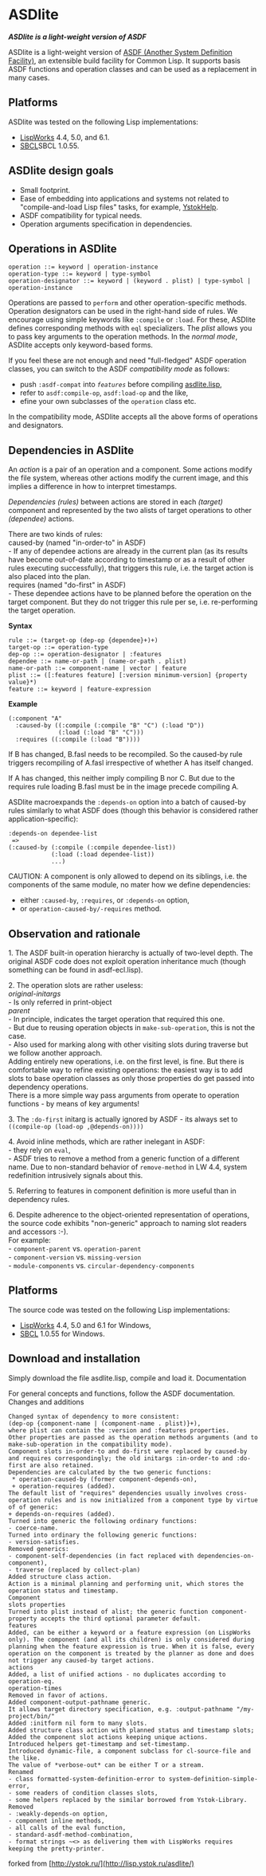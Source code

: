 # ASDlite
<b><i>ASDlite is a light-weight version of ASDF</i></b>


ASDlite is a light-weight version of [ASDF (Another System Definition Facility)](http://common-lisp.net/project/asdf/), an extensible build facility for Common Lisp. It supports basis ASDF functions and operation classes and can be used as a replacement in many cases.

Platforms
---------

ASDlite was tested on the following Lisp implementations:
* [LispWorks](http://www.lispworks.com/) 4.4, 5.0, and 6.1.
* [SBCL](http://www.sbcl.org/)SBCL 1.0.55.

ASDlite design goals
--------------------

* Small footprint.
* Ease of embedding into applications and systems not related to "compile-and-load Lisp files" tasks, for example, [YstokHelp](http://lisp.ystok.ru/yhelp/).
* ASDF compatibility for typical needs.
* Operation arguments specification in dependencies.

Operations in ASDlite
---------------------   

    operation ::= keyword | operation-instance
    operation-type ::= keyword | type-symbol
    operation-designator ::= keyword | (keyword . plist) | type-symbol | operation-instance
    
Operations are passed to <code>perform</code> and other operation-specific methods. Operation designators can be used in the right-hand side of rules.
We encourage using simple keywords like <code>:compile</code> or <code>:load</code>. For these, ASDlite defines corresponding methods with <code>eql</code> specializers.
The <i>plist</i> allows you to pass key arguments to the operation methods. In the <i>normal mode</i>, ASDlite accepts only keyword-based forms.

If you feel these are not enough and need "full-fledged" ASDF operation classes, you can switch to the ASDF <i>compatibility mode</i> as follows:
* push <code>:asdf-compat</code> into <code>*features*</code> before compiling [asdlite.lisp](https://github.com/RN-S1/ASDlite/blob/master/asdlite.lisp),
* refer to <code>asdf:compile-op</code>, <code>asdf:load-op</code> and the like,
* efine your own subclasses of the <code>operation</code> class etc.

In the compatibility mode, ASDlite accepts all the above forms of operations and designators.

Dependencies in ASDlite
---------------------

An <i>action</i> is a pair of an operation and a component. Some actions modify the file system, whereas other actions modify the current image, and this implies a difference in how to interpret timestamps.

<i>Dependencies (rules)</i> between actions are stored in each <i>(target)</i> component and represented by the two alists of target operations to other <i>(dependee)</i> actions.

<p>There are two kinds of rules:<br>
caused-by (named "in-order-to" in ASDF)<br>
- If any of dependee actions are already in the current plan (as its results have become out-of-date according to timestamp or as a result of other rules executing successfully), that triggers this rule, i.e. the target action is also placed into the plan.<br>
requires (named "do-first" in ASDF)<br>
- These dependee actions have to be planned before the operation on the target component. But they do not trigger this rule per se, i.e. re-performing the target operation.</p>

<b>Syntax</b>

    rule ::= (target-op (dep-op {dependee}+)+)
    target-op ::= operation-type
    dep-op ::= operation-designator | :features
    dependee ::= name-or-path | (name-or-path . plist)
    name-or-path ::= component-name | vector | feature
    plist ::= ([:features feature] [:version minimum-version] {property value}*)
    feature ::= keyword | feature-expression

<b>Example</b>

    (:component "A"
      :caused-by ((:compile (:compile "B" "C") (:load "D"))
                  (:load (:load "B" "C")))
      :requires ((:compile (:load "B"))))

If B has changed, B.fasl needs to be recompiled. So the caused-by rule triggers recompiling of A.fasl irrespective of whether A has itself changed.

If A has changed, this neither imply compiling B nor C. But due to the requires rule loading B.fasl must be in the image precede compiling A.

ASDlite macroexpands the <code>:depends-on</code> option into a batch of caused-by rules similarly to what ASDF does (though this behavior is considered rather application-specific):

    :depends-on dependee-list 
     =>
    (:caused-by (:compile (:compile dependee-list))
                (:load (:load dependee-list))
                ...)

CAUTION: A component is only allowed to depend on its siblings, i.e. the components of the same module, no mater how we define dependencies:
* either <code>:caused-by</code>, <code>:requires</code>, or <code>:depends-on</code> option,
* or <code>operation-caused-by/-requires</code> method.

Observation and rationale
-------------------------

<p>1. The ASDF built-in operation hierarchy is actually of two-level depth. The original ASDF code does not exploit operation inheritance much (though something can be found in asdf-ecl.lisp).</p>
<p>2. The operation slots are rather useless:<br>
<i>original-initargs</i><br>
- Is only referred in print-object<br>
<i>parent</i><br>
- In principle, indicates the target operation that required this one.<br>
- But due to reusing operation objects in <code>make-sub-operation</code>, this is not the case.<br>
- Also used for marking along with other visiting slots during traverse but we follow another approach.<br>
Adding entirely new operations, i.e. on the first level, is fine. But there is comfortable way to refine existing operations: the easiest way is to add slots to base operation classes as only those properties do get passed into dependency operations.<br>
There is a more simple way pass arguments from operate to operation functions - by means of key arguments!</p>
<p>3. The <code>:do-first</code> initarg is actually ignored by ASDF - its always set to<br>
<code>((compile-op (load-op ,@depends-on))))</code></p>
<p>4. Avoid inline methods, which are rather inelegant in ASDF:<br>
- they rely on <code>eval</code>,<br>
- ASDF tries to remove a method from a generic function of a different name. Due to non-standard behavior of <code>remove-method</code> in LW 4.4, system redefinition intrusively signals about this.<br></p>
<p>5. Referring to features in component definition is more useful than in dependency rules.<p>
<p>6. Despite adherence to the object-oriented representation of operations, the source code exhibits "non-generic" approach to naming slot readers and accessors :-).<br>
For example:<br>
     - <code>component-parent</code> vs. <code>operation-parent</code><br>
     - <code>component-version</code> vs. <code>missing-version</code><br>
     - <code>module-components</code> vs. <code>circular-dependency-components</code></p>

Platforms
---------

The source code was tested on the following Lisp implementations:
* [LispWorks]() 4.4, 5.0 and 6.1 for Windows,
* [SBCL]() 1.0.55 for Windows.

Download and installation
-------------------------

Simply download the file asdlite.lisp, compile and load it.
Documentation

For general concepts and functions, follow the ASDF documentation.
Changes and additions

    Changed syntax of dependency to more consistent:
    (dep-op {component-name | (component-name . plist)}+),
    where plist can contain the :version and :features properties.
    Other properties are passed as the operation methods arguments (and to make-sub-operation in the compatibility mode).
    Component slots in-order-to and do-first were replaced by caused-by and requires correspondingly; the old initargs :in-order-to and :do-first are also retained.
    Dependencies are calculated by the two generic functions:
     * operation-caused-by (former component-depends-on),
     + operation-requires (added).
    The default list of "requires" dependencies usually involves cross-operation rules and is now initialized from a component type by virtue of of generic:
    + depends-on-requires (added).
    Turned into generic the following ordinary functions:
    - coerce-name.
    Turned into ordinary the following generic functions:
    - version-satisfies.
    Removed generics:
    - component-self-dependencies (in fact replaced with dependencies-on-component),
    - traverse (replaced by collect-plan)
    Added structure class action.
    Action is a minimal planning and performing unit, which stores the operation status and timestamp.
    Component
    slots properties
    Turned into plist instead of alist; the generic function component-property accepts the third optional parameter default.
    features
    Added, can be either a keyword or a feature expression (on LispWorks only). The component (and all its children) is only considered during planning when the feature expression is true. When it is false, every operation on the component is treated by the planner as done and does not trigger any caused-by target actions.
    actions
    Added, a list of unified actions - no duplicates according to operation-eq.
    operation-times
    Removed in favor of actions.
    Added component-output-pathname generic.
    It allows target directory specification, e.g. :output-pathname "/my-project/bin/"
    Added :initform nil form to many slots.
    Added structure class action with planned status and timestamp slots;
    Added the component slot actions keeping unique actions.
    Introduced helpers get-timestamp and set-timestamp.
    Introduced dynamic-file, a component subclass for cl-source-file and the like.
    The value of *verbose-out* can be either T or a stream.
    Renamed
    - class formatted-system-definition-error to system-definition-simple-error,
    - some readers of condition classes slots,
    - some helpers replaced by the similar borrowed from Ystok-Library.
    Removed
    - :weakly-depends-on option,
    - component inline methods,
    - all calls of the eval function,
    - standard-asdf-method-combination,
    - format strings ~<> as delivering them with LispWorks requires keeping the pretty-printer.


forked from
[http://ystok.ru/](http://lisp.ystok.ru/asdlite/)
